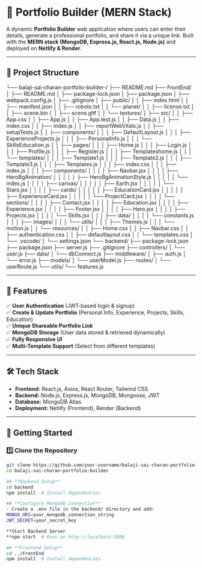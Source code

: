# 🚀 Portfolio Builder (MERN Stack)

A dynamic **Portfolio Builder** web application where users can enter their details, generate a professional portfolio, and share it via a unique link. Built with the **MERN stack (MongoDB, Express.js, React.js, Node.js)** and deployed on **Netlify & Render**.

---

## 📂 Project Structure
└── balaji-sai-charan-portfolio-builder-/
├── README.md
├── FrontEnd/
│ ├── README.md
│ ├── package-lock.json
│ ├── package.json
│ ├── webpack.config.js
│ ├── .gitignore
│ ├── public/
│ │ ├── index.html
│ │ ├── manifest.json
│ │ ├── robots.txt
│ │ └── planet/
│ │ ├── license.txt
│ │ ├── scene.bin
│ │ ├── scene.gltf
│ │ └── textures/
│ ├── src/
│ │ ├── App.css
│ │ ├── App.js
│ │ ├── App.test.js
│ │ ├── Data.js
│ │ ├── index.css
│ │ ├── index.js
│ │ ├── reportWebVitals.js
│ │ ├── setupTests.js
│ │ ├── components/
│ │ │ ├── DefaultLayout.js
│ │ │ ├── ExperienceProjects.js
│ │ │ ├── PersonalInfo.js
│ │ │ └── SkillsEducation.js
│ │ ├── pages/
│ │ │ ├── Home.js
│ │ │ ├── Login.js
│ │ │ ├── Profile.js
│ │ │ ├── Register.js
│ │ │ ├── Templateshome.js
│ │ │ └── templates/
│ │ │ ├── Template1.js
│ │ │ ├── Template2.js
│ │ │ ├── Template3.js
│ │ │ ├── Templates.js
│ │ │ ├── index.css
│ │ │ ├── index.js
│ │ │ ├── components/
│ │ │ │ ├── Navbar.jsx
│ │ │ │ ├── HeroBgAnimation/
│ │ │ │ │ ├── HeroBgAnimationStyle.js
│ │ │ │ │ └── index.js
│ │ │ │ ├── canvas/
│ │ │ │ │ ├── Earth.jsx
│ │ │ │ │ └── Stars.jsx
│ │ │ │ ├── cards/
│ │ │ │ │ ├── EducationCard.jsx
│ │ │ │ │ ├── ExperienceCard.jsx
│ │ │ │ │ └── ProjectCard.jsx
│ │ │ │ └── sections/
│ │ │ │ ├── Contact.jsx
│ │ │ │ ├── Education.jsx
│ │ │ │ ├── Experience.jsx
│ │ │ │ ├── Footer.jsx
│ │ │ │ ├── Hero.jsx
│ │ │ │ ├── Projects.jsx
│ │ │ │ └── Skills.jsx
│ │ │ ├── data/
│ │ │ │ └── constants.js
│ │ │ ├── images/
│ │ │ └── utils/
│ │ │ ├── Themes.js
│ │ │ └── motion.js
│ │ └── resources/
│ │ ├── Home.css
│ │ ├── Navbar.css
│ │ ├── authentication.css
│ │ ├── defaultlayout.css
│ │ └── templates.css
│ └── .vscode/
│ └── settings.json
└── backend/
├── package-lock.json
├── package.json
├── server.js
├── .gitignore
├── controllers/
│ └── user.js
├── data/
│ └── dbConnect.js
├── middleware/
│ ├── auth.js
│ └── error.js
├── models/
│ └── userModel.js
├── routes/
│ └── userRoute.js
└── utils/
└── features.js


---

## 🎯 **Features**
✅ **User Authentication** (JWT-based login & signup)  
✅ **Create & Update Portfolio** (Personal Info, Experience, Projects, Skills, Education)  
✅ **Unique Shareable Portfolio Link**  
✅ **MongoDB Storage** (User data stored & retrieved dynamically)  
✅ **Fully Responsive UI**  
✅ **Multi-Template Support** (Select from different templates)  


---

## 🛠️ **Tech Stack**
- **Frontend:** React.js, Axios, React Router, Tailwind CSS  
- **Backend:** Node.js, Express.js, MongoDB, Mongoose, JWT  
- **Database:** MongoDB Atlas  
- **Deployment:** Netlify (Frontend), Render (Backend)  

---

## 🚀 **Getting Started**

### 1️⃣ Clone the Repository
```bash
git clone https://github.com/your-username/balaji-sai-charan-portfolio-builder.git
cd balaji-sai-charan-portfolio-builder

## **Backend Setup**
cd backend
npm install  # Install dependencies

## **Configure MongoDB Connection**
- Create a .env file in the backend/ directory and add:
MONGO_URI=your_mongodb_connection_string
JWT_SECRET=your_secret_key

**Start Backend Server
**npm start  # Runs on http://localhost:5000

## **Frontend Setup**
cd ../FrontEnd
npm install  # Install dependencies


